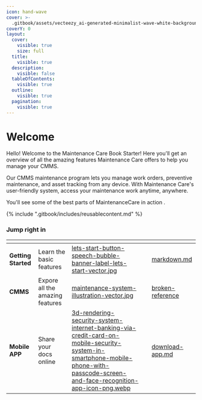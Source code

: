 ```yaml
---
icon: hand-wave
cover: >-
  .gitbook/assets/vecteezy_ai-generated-minimalist-wave-white-background_38585095.jpg
coverY: 0
layout:
  cover:
    visible: true
    size: full
  title:
    visible: true
  description:
    visible: false
  tableOfContents:
    visible: true
  outline:
    visible: true
  pagination:
    visible: true
---
```


# Welcome

Hello!  Welcome to the Maintenance Care Book Starter! Here you'll get an overview of all the amazing features Maintenance Care offers to help you manage your CMMS.

Our CMMS maintenance program lets you manage work orders, preventive maintenance, and asset tracking from any device. With Maintenance Care's user-friendly system, access your maintenance work anytime, anywhere.

You'll see some of the best parts of MaintenanceCare in action .

{% include ".gitbook/includes/reusablecontent.md" %}

### Jump right in

<table data-view="cards"><thead><tr><th></th><th></th><th data-hidden data-card-cover data-type="files"></th><th data-hidden></th><th data-hidden data-card-target data-type="content-ref"></th></tr></thead><tbody><tr><td><strong>Getting Started</strong></td><td>Learn the basic features</td><td><a href=".gitbook/assets/lets-start-button-speech-bubble-banner-label-lets-start-vector.jpg">lets-start-button-speech-bubble-banner-label-lets-start-vector.jpg</a></td><td></td><td><a href="guides/account/markdown.md">markdown.md</a></td></tr><tr><td><strong>CMMS</strong></td><td>Expore all the amazing features</td><td><a href=".gitbook/assets/maintenance-system-illustration-vector.jpg">maintenance-system-illustration-vector.jpg</a></td><td></td><td><a href="broken-reference/">broken-reference</a></td></tr><tr><td><strong>Mobile APP</strong></td><td>Share your docs online</td><td><a href=".gitbook/assets/3d-rendering-security-system-internet-banking-via-credit-card-on-mobile-security-system-in-smartphone-mobile-phone-with-passcode-screen-and-face-recognition-app-icon-png.webp">3d-rendering-security-system-internet-banking-via-credit-card-on-mobile-security-system-in-smartphone-mobile-phone-with-passcode-screen-and-face-recognition-app-icon-png.webp</a></td><td></td><td><a href="mobile-app/download-app.md">download-app.md</a></td></tr></tbody></table>
